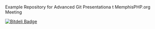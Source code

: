Example Repository for Advanced Git Presentationa t MemphisPHP.org Meeting


[![Bitdeli Badge](https://d2weczhvl823v0.cloudfront.net/svpernova09/memphisphp-advanced-git/trend.png)](https://bitdeli.com/free "Bitdeli Badge")

